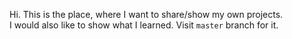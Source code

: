 Hi. This is the place, where I want to share/show my own projects. <br>
I would also like to show what I learned. Visit `master` branch for it.
